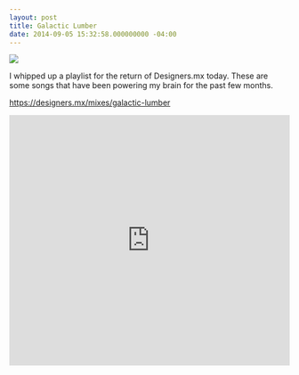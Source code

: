 ```yaml
---
layout: post
title: Galactic Lumber
date: 2014-09-05 15:32:58.000000000 -04:00
---
```



![](/content/images/2014/Sep/galacticLumberSm.jpg)


I whipped up a playlist for the return of Designers.mx today. These are some songs that have been powering my brain for the past few months.


https://designers.mx/mixes/galactic-lumber



<iframe width="100%" height="450" scrolling="no" frameborder="no" src="https://w.soundcloud.com/player/?url=https%3A//api.soundcloud.com/playlists/49462050&amp;auto_play=false&amp;hide_related=false&amp;show_comments=true&amp;show_user=true&amp;show_reposts=false&amp;visual=true"></iframe>
